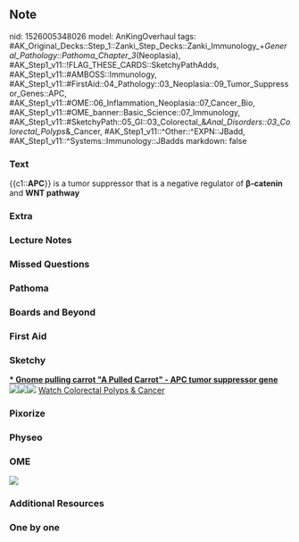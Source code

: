 ## Note
nid: 1526005348026
model: AnKingOverhaul
tags: #AK_Original_Decks::Step_1::Zanki_Step_Decks::Zanki_Immunology_+_General_Pathology::Pathoma_Chapter_3_(Neoplasia), #AK_Step1_v11::!FLAG_THESE_CARDS::SketchyPathAdds, #AK_Step1_v11::#AMBOSS::Immunology, #AK_Step1_v11::#FirstAid::04_Pathology::03_Neoplasia::09_Tumor_Suppressor_Genes::APC, #AK_Step1_v11::#OME::06_Inflammation_Neoplasia::07_Cancer_Bio, #AK_Step1_v11::#OME_banner::Basic_Science::07_Immunology, #AK_Step1_v11::#SketchyPath::05_GI::03_Colorectal_&_Anal_Disorders::03_Colorectal_Polyps_&_Cancer, #AK_Step1_v11::^Other::^EXPN::JBadd, #AK_Step1_v11::^Systems::Immunology::JBadds
markdown: false

### Text
{{c1::<b>APC</b>}} is a tumor suppressor that is a negative
regulator of <b>β-catenin</b> and <b>WNT pathway</b>

### Extra


### Lecture Notes


### Missed Questions


### Pathoma


### Boards and Beyond


### First Aid


### Sketchy
<div>
  <b><u>* Gnome pulling carrot "A Pulled Carrot" - APC tumor
  suppressor gene</u></b>
</div><img src=
"Screen%20Shot%202020-03-03%20at%2012.09.56%20PM.JPG"><img src=
"Screen%20Shot%202020-03-03%20at%2012.09.49%20PM.JPG"><img src=
"Zoverall%20picture%20(47)_1566160514431.JPG"> <a href=
"https://dashboard.sketchy.com/study/medical/courses/medical-pathophysiology/units/medical-pathophysiology-gi/videos/medical-pathophysiology-gi-colorectal-and-anal-disorders-colorectal-polyps-and-cancer?utm_source=anki&utm_medium=partnership&utm_campaign=february_update&utm_content=medical">
Watch Colorectal Polyps & Cancer</a>

### Pixorize


### Physeo


### OME
<div class="ome-widget">
  <a href=
  "https://onlinemeded.org/spa/immunology?ref=anki"><img src=
  "_OME_AnkiFlashcards_Topic_6.png"></a>
</div>

### Additional Resources


### One by one

